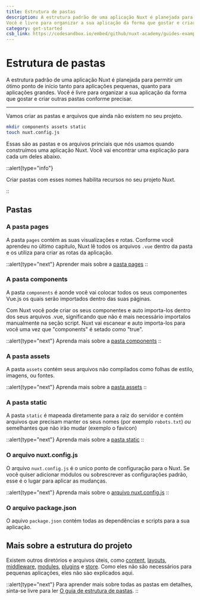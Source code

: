 ```yaml
---
title: Estrutura de pastas
description: A estrutura padrão de uma aplicação Nuxt é planejada para permitir um ótimo ponto de início tanto para aplicações pequenas, quanto para aplicações grandes.
Você é livre para organizar a sua aplicação da forma que gostar e criar outras pastas conforme precisar.
category: get-started
csb_link: https://codesandbox.io/embed/github/nuxt-academy/guides-examples/tree/master/01_get_started/03_directory_structure?fontsize=14&hidenavigation=1&theme=dark
---
```


# Estrutura de pastas

A estrutura padrão de uma aplicação Nuxt é planejada para permitir um ótimo ponto de início tanto para aplicações pequenas, quanto para aplicações grandes.
Você é livre para organizar a sua aplicação da forma que gostar e criar outras pastas conforme precisar.

---

Vamos criar as pastas e arquivos que ainda não existem no seu projeto.

```bash
mkdir components assets static
touch nuxt.config.js
```

Essas são as pastas e os arquivos princiais que nós usamos quando construímos uma aplicação Nuxt. Você vai encontrar uma explicação para cada um deles abaixo.

::alert{type="info"}

Criar pastas com esses nomes habilita recursos no seu projeto Nuxt.

::

## Pastas

### A pasta pages

A pasta `pages` contém as suas visualizações e rotas.
Conforme você aprendeu no último capítulo, Nuxt lê todos os arquivos `.vue` dentro da pasta e os utiliza para criar as rotas da aplicação.

::alert{type="next"}
Aprender mais sobre a [pasta pages](/docs/directory-structure/pages)
::

### A pasta components

A pasta `components` é aonde você vai colocar todos os seus componentes Vue.js os quais serão importados dentro das suas páginas.

Com Nuxt você pode criar os seus componentes e auto importa-los
dentro dos seus arquivos .vue, significando que não é mais necessário importalos manualmente na seção script.
Nuxt vai escanear e auto importa-los para você uma vez que "components" é setado como "true".

::alert{type="next"}
Aprenda mais sobre a [pasta components](/docs/directory-structure/components)
::

### A pasta assets

A pasta `assets` contém seus arquivos não compilados como folhas de estilo, imagens, ou fontes.

::alert{type="next"}
Aprenda mais sobre a [pasta assets](/docs/directory-structure/assets)
::

### A pasta static

A pasta `static` é mapeada diretamente para a raiz do servidor e contém arquivos que precisam manter os seus nomes (por exemplo `robots.txt`) _ou_ semelhantes que não irão mudar (exemplo o favicon)

::alert{type="next"}
Aprenda mais sobre a [pasta static](/docs/directory-structure/static)
::

### O arquivo nuxt.config.js

O arquivo `nuxt.config.js` é o unico ponto de configuração para o Nuxt. Se você quiser adicionar módulos ou sobrescrever as configurações padrão, esse é o lugar para aplicar as mudanças.

::alert{type="next"}
Aprenda mais sobre o [arquivo nuxt.config.js](/docs/directory-structure/nuxt-config)
::

### O arquivo package.json

O aquivo `package.json` contém todas as dependências e scripts para a sua aplicação.

## Mais sobre a estrutura do projeto

Existem outros diretórios e arquivos úteis, como [content](/docs/directory-structure/content), [layouts](/docs/directory-structure/layouts), [middleware](/docs/directory-structure/middleware), [modules](/docs/directory-structure/modules), [plugins](/docs/directory-structure/plugins) e [store](/docs/directory-structure/store). Como eles não são necessários para pequenas aplicações, eles não sào explicados aqui.

::alert{type="next"}
Para aprender mais sobre todas as pastas em detalhes, sinta-se livre para ler [O guia de estrutura de pastas](/docs/directory-structure/nuxt).
::
